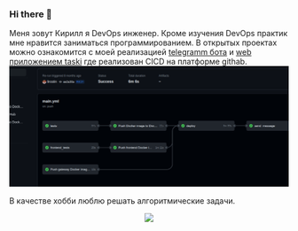 ### Hi there 👋

Меня зовут Кирилл я DevOps инженер.
Кроме изучения DevOps практик мне нравится заниматься программированием.
В открытых проектах можно ознакомится с моей реализацией [telegramm бота](https://github.com/lirostin/homework_bot) и [web приложением taski](https://github.com/lirostin/taski-docker) где реализован CICD на платформе githab. 
![alt text](image.png)

В качестве хобби люблю решать алгоритмические задачи.
<div align="center">

[![](https://leetcard.jacoblin.cool/lirostin?ext=contest)](https://leetcode.com/lirostin/)

</div>
<!--
<div align="center">
![Python](https://img.shields.io/badge/Python-FFD43B?style=for-the-badge&logo=python&logoColor=blue) 
![Poetry](https://img.shields.io/badge/Poetry-1e293b?style=for-the-badge&logo=poetry&logoColor=#1e293b)
![SQLAlchemy](https://img.shields.io/badge/SQLAlchemy-blue.svg?logoColor=white&style=for-the-badge&color=red)
![Django REST](https://img.shields.io/badge/django%20rest-ff1709?style=for-the-badge&logo=django&logoColor=white) 
![Jupyter](https://img.shields.io/badge/Jupyter-F37626.svg?&style=for-the-badge&logo=Jupyter&logoColor=white)
![Nginx](https://img.shields.io/badge/Nginx-009639?style=for-the-badge&logo=nginx&logoColor=white)
![PostgreSQL](https://img.shields.io/badge/PostgreSQL-316192?style=for-the-badge&logo=postgresql&logoColor=white)
![Sqlite](https://img.shields.io/badge/Sqlite-003B57?style=for-the-badge&logo=sqlite&logoColor=white)
![Docker](https://img.shields.io/badge/Docker-2CA5E0?style=for-the-badge&logo=docker&logoColor=white)
![GitHub_Actions](https://img.shields.io/badge/GitHub_Actions-2088FF?style=for-the-badge&logo=github-actions&logoColor=white)
![VSCode](https://img.shields.io/badge/VSCode-0078D4?style=for-the-badge&logo=visual%20studio%20code&logoColor=white)
![Postman](https://img.shields.io/badge/Postman-FF6C37?style=for-the-badge&logo=Postman&logoColor=white)
![GIT](https://img.shields.io/badge/GIT-E44C30?style=for-the-badge&logo=git&logoColor=white)
![Make](https://img.shields.io/badge/Make-6D00CC?style=for-the-badge&logo=Make&logoColor=white)
[![GitHub stats](https://github-readme-stats.vercel.app/api?username=sentenzo&theme=dark&show_icons=true&icon_color=ffa116&ring_color=ffa116&hide_title=true&rank_icon=github)](https://github.com/sentenzo)
</div>
-->
